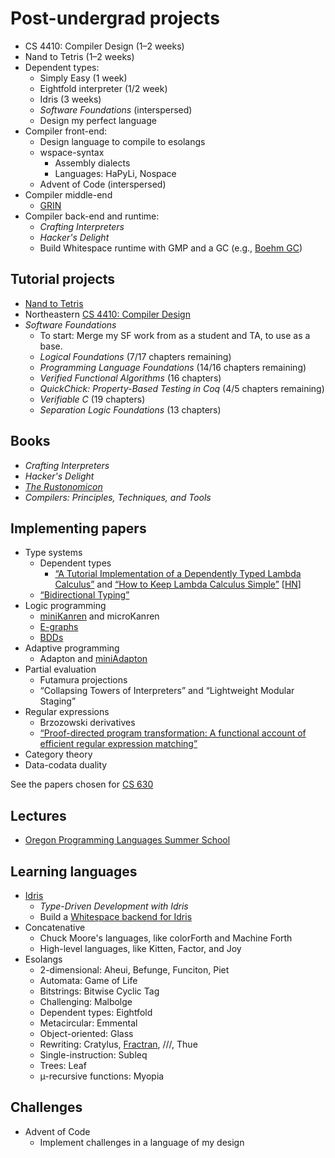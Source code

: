 # Post-undergrad projects

- CS 4410: Compiler Design (1–2 weeks)
- Nand to Tetris (1–2 weeks)
- Dependent types:
  - Simply Easy (1 week)
  - Eightfold interpreter (1/2 week)
  - Idris (3 weeks)
  - *Software Foundations* (interspersed)
  - Design my perfect language
- Compiler front-end:
  - Design language to compile to esolangs
  - wspace-syntax
    - Assembly dialects
    - Languages: HaPyLi, Nospace
  - Advent of Code (interspersed)
- Compiler middle-end
  - [GRIN](https://grin-compiler.github.io/)
- Compiler back-end and runtime:
  - *Crafting Interpreters*
  - *Hacker's Delight*
  - Build Whitespace runtime with GMP and a GC (e.g., [Boehm GC](https://en.wikipedia.org/wiki/Boehm_garbage_collector))

## Tutorial projects

- [Nand to Tetris](https://www.nand2tetris.org/)
- Northeastern [CS 4410: Compiler Design](https://course.ccs.neu.edu/cs4410/)
- *Software Foundations*
  - To start: Merge my SF work from as a student and TA, to use as a base.
  - *Logical Foundations* (7/17 chapters remaining)
  - *Programming Language Foundations* (14/16 chapters remaining)
  - *Verified Functional Algorithms* (16 chapters)
  - *QuickChick: Property-Based Testing in Coq* (4/5 chapters remaining)
  - *Verifiable C* (19 chapters)
  - *Separation Logic Foundations* (13 chapters)

## Books

- *Crafting Interpreters*
- *Hacker's Delight*
- [*The Rustonomicon*](https://doc.rust-lang.org/nomicon/)
- *Compilers: Principles, Techniques, and Tools*

## Implementing papers

- Type systems
  - Dependent types
    - [“A Tutorial Implementation of a Dependently Typed Lambda Calculus”](https://www.andres-loeh.de/LambdaPi/)
      and [“How to Keep Lambda Calculus Simple”](https://hirrolot.github.io/posts/how-to-keep-lambda-calculus-simple.html)
      [[HN](https://news.ycombinator.com/item?id=36645356)]
  - [“Bidirectional Typing”](https://arxiv.org/pdf/1908.05839.pdf)
- Logic programming
  - [miniKanren](http://minikanren.org/) and microKanren
  - [E-graphs](../topics/e-graphs.md)
  - [BDDs](../topics/bdds.md)
- Adaptive programming
  - Adapton and [miniAdapton](https://arxiv.org/pdf/1609.05337.pdf)
- Partial evaluation
  - Futamura projections
  - “Collapsing Towers of Interpreters” and “Lightweight Modular Staging”
- Regular expressions
  - Brzozowski derivatives
  - [“Proof-directed program transformation: A functional account of efficient
    regular expression matching”](https://www.cambridge.org/core/services/aop-cambridge-core/content/view/454BB5CD9B0B056FA91957F2F9CC3EC5/S0956796820000295a.pdf)
- Category theory
- Data-codata duality

See the papers chosen for [CS 630](https://faculty.cs.byu.edu/~kimball/630/Schedule.html)

## Lectures

- [Oregon Programming Languages Summer School](https://www.cs.uoregon.edu/research/summerschool/)

## Learning languages

- [Idris](../pl/langs/idris/learning_idris.md)
  - *Type-Driven Development with Idris*
  - Build a [Whitespace backend for Idris](../wspace/back/idris_backend.md)
- Concatenative
  - Chuck Moore's languages, like colorForth and Machine Forth
  - High-level languages, like Kitten, Factor, and Joy
- Esolangs
  - 2-dimensional: Aheui, Befunge, Funciton, Piet
  - Automata: Game of Life
  - Bitstrings: Bitwise Cyclic Tag
  - Challenging: Malbolge
  - Dependent types: Eightfold
  - Metacircular: Emmental
  - Object-oriented: Glass
  - Rewriting: Cratylus, [Fractran](https://raganwald.com/2020/05/03/fractran.html),
    ///, Thue
  - Single-instruction: Subleq
  - Trees: Leaf
  - µ-recursive functions: Myopia

## Challenges

- Advent of Code
  - Implement challenges in a language of my design
